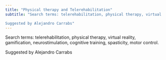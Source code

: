 ```yaml
---
title: "Physical therapy and Telerehabilitation"
subtitle: "Search terms: telerehabilitation, physical therapy, virtual reality, gamification, neurostimulation, cognitive training, spasticity, motor control.

Suggested by Alejandro Carrabs"
---
```

Search terms: telerehabilitation, physical therapy, virtual reality, gamification, neurostimulation, cognitive training, spasticity, motor control.

Suggested by Alejandro Carrabs